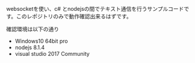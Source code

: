 websocketを使い、c# とnodejsの間でテキスト通信を行うサンプルコードです。このレポジトリのみで動作確認出来るはずです。

確認環境は以下の通り
 - Windows10 64bit pro
 - nodejs 8.1.4
 - visual studio 2017 Community

